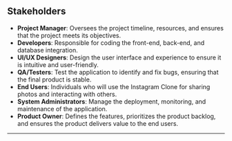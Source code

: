 ## Stakeholders

- **Project Manager**: Oversees the project timeline, resources, and ensures that the project meets its objectives.
- **Developers**: Responsible for coding the front-end, back-end, and database integration.
- **UI/UX Designers**: Design the user interface and experience to ensure it is intuitive and user-friendly.
- **QA/Testers**: Test the application to identify and fix bugs, ensuring that the final product is stable.
- **End Users**: Individuals who will use the Instagram Clone for sharing photos and interacting with others.
- **System Administrators**: Manage the deployment, monitoring, and maintenance of the application.
- **Product Owner**: Defines the features, prioritizes the product backlog, and ensures the product delivers value to the end users.

---
